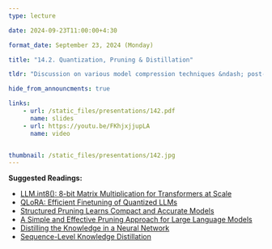 ```yaml
---
type: lecture

date: 2024-09-23T11:00:00+4:30

format_date: September 23, 2024 (Monday)

title: "14.2. Quantization, Pruning & Distillation"

tldr: "Discussion on various model compression techniques &ndash; post-training quantization, QLoRA, magnitude and structured pruning, knowledge distillation."

hide_from_announcments: true

links: 
    - url: /static_files/presentations/142.pdf
      name: slides
    - url: https://youtu.be/FKhjxjjupLA
      name: video


thumbnail: /static_files/presentations/142.jpg
---
```

<!-- Other additional contents using markdown -->
**Suggested Readings:**
- [LLM.int8(): 8-bit Matrix Multiplication for Transformers at Scale](https://arxiv.org/pdf/2208.07339)
- [QLoRA: Efficient Finetuning of Quantized LLMs](https://openreview.net/pdf?id=OUIFPHEgJU)
- [Structured Pruning Learns Compact and Accurate Models](https://arxiv.org/pdf/2204.00408)
- [A Simple and Effective Pruning Approach for Large Language Models](https://arxiv.org/pdf/2306.11695)
- [Distilling the Knowledge in a Neural Network](https://arxiv.org/pdf/1503.02531)
- [Sequence-Level Knowledge Distillation](https://arxiv.org/pdf/1606.07947)
